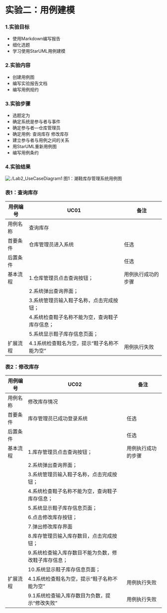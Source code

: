 # 实验二：用例建模 
### 1.实验目标
- 使用Markdown编写报告
- 细化选题
- 学习使用StarUML用例建模 
### 2.实验内容
- 创建用例图 
- 编写实验报告文档 
- 编写用例规约 
### 3.实验步骤 
- 选题定为 
- 确定系统是参与者与事件 
- 确定参与者—仓库管理员
- 确定用例:
查询库存
修改库存
- 建立参与者与用例之间的关系 
- 用StarUML重新用例图 
- 编写用例条约 
### 4.实验结果
![./Lab2_UseCaseDiagram1](Lab2_UseCaseDiagram1.jpg)
图1：潮鞋库存管理系统用例图 
### 表1：查询库存
| 用例编号| UC01 | 备注| 
| -------- | ---------------------------------------- | ------------------ | 
| 用例名称| 查询库存| | 
| 首要条件| 仓库管理员进入系统| 任选| 
| 后置条件| | 任选| 
| 基本流程| 1.仓库管理员点击查询按钮； | 用例执行成功的步骤| 
| | 2.系统弹出查询界面； | | 
| | 3.系统管理员输入鞋子名称，点击完成按钮； | | 
| | 4.系统检查鞋子名称不能为空，查询鞋子库存信息； | |
| | 5.系统显示鞋子库存信息页面；| |  
| 扩展流程| 4.1系统检查鞋名为空，提示“鞋子名称不能为空”| 用例执行失败 |
### 表2：修改库存
| 用例编号| UC02 | 备注|
| -------- | ----------------------------------------|------------------| 
| 用例名称| 修改库存情况| |
| 首要条件| 库存管理员已成功登录系统|任选|
| 后置条件| |任选| 
| 基本流程| 1.库存管理员点击查询按钮； |用例执行成功的步骤| 
| | 2.系统弹出查询界面；| |
| | 3.系统管理员输入鞋子名称，点击完成按钮；| | 
| | 4.系统检查鞋子名称不能为空，查询鞋子库存信息； | |
| | 5.系统显示鞋子库存信息页面；| |  
| | 6.点击修改库存按钮；| |  
| | 7.弹出修改库存界面| |
| | 8.库存管理员输入库存数目，点击完成按钮；| |
| | 9.系统检查输入库存数目不能为负数，修改鞋子库存信息；| | 
| | 10.系统显示鞋子库存信息页面；| |       
| 扩展流程| 4.1系统检查鞋名为空，提示“鞋子名称不能为空”| 用例执行失败 |
| | 9.1系统检查输入库存数目为负数，提示“修改失败”| 用例执行失败 |
